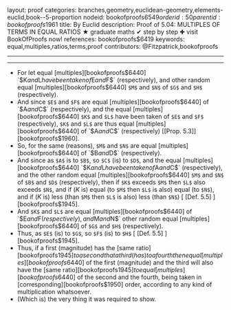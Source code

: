 layout: proof
categories: branches,geometry,euclidean-geometry,elements-euclid,book--5-proportion
nodeid: bookofproofs$6549
orderid: 50
parentid: bookofproofs$1961
title: By Euclid
description:  Proof of 5.04: MULTIPLES OF TERMS IN EQUAL RATIOS &#9733; graduate maths &#10004; step by step &#10010; visit BookOfProofs now!
references: bookofproofs$6419
keywords: equal,multiples,ratios,terms,proof
contributors: @Fitzpatrick,bookofproofs

---


---



* For let equal [multiples][bookofproofs$6440] `$K$` and `$L$` have been taken of `$E$` and `$F$` (respectively), and other random equal [multiples][bookofproofs$6440] `$M$` and `$N$` of `$G$` and `$H$` (respectively).
* And since `$E$` and `$F$` are equal [multiples][bookofproofs$6440] of `$A$` and `$C$` (respectively), and the equal [multiples][bookofproofs$6440] `$K$` and `$L$` have been taken of `$E$` and `$F$` (respectively), `$K$` and `$L$` are thus equal [multiples][bookofproofs$6440] of `$A$` and `$C$` (respectively) [[Prop. 5.3]][bookofproofs$1960].
* So, for the same (reasons), `$M$` and `$N$` are equal [multiples][bookofproofs$6440] of `$B$` and `$D$` (respectively).
* And since as `$A$` is to `$B$`, so `$C$` (is) to `$D$`, and the equal [multiples][bookofproofs$6440] `$K$` and `$L$` have been taken of `$A$` and `$C$` (respectively), and the other random equal [multiples][bookofproofs$6440] `$M$` and `$N$` of `$B$` and `$D$` (respectively), then if `$K$` exceeds `$M$` then `$L$` also exceeds `$N$`, and if ($K$ is) equal (to `$M$` then `$L$` is also) equal (to `$N$`), and if ($K$ is) less (than `$M$` then `$L$` is also) less (than `$N$`) [ [Def. 5.5] ][bookofproofs$1945].
* And `$K$` and `$L$` are equal [multiples][bookofproofs$6440] of `$E$` and `$F$` (respectively), and `$M$` and `$N$` other random equal [multiples][bookofproofs$6440] of `$G$` and `$H$` (respectively).
* Thus, as `$E$` (is) to `$G$`, so `$F$` (is) to `$H$` [ [Def. 5.5] ][bookofproofs$1945].
* Thus, if a first (magnitude) has the [same ratio][bookofproofs$1945] to a second that a third (has) to a fourth then equal [multiples][bookofproofs$6440] of the first (magnitude) and the third will also have the [same ratio][bookofproofs$1945] to equal [multiples][bookofproofs$6440] of the second and the fourth, being taken in [corresponding][bookofproofs$1950] order, according to any kind of multiplication whatsoever.
* (Which is) the very thing it was required to show.
